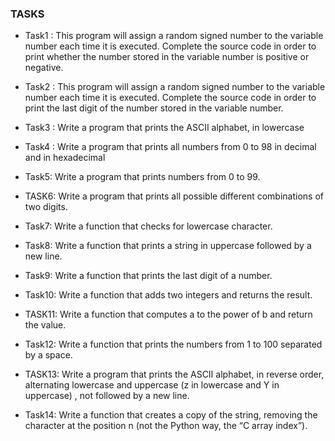 ### TASKS
- Task1 : This program will assign a random signed number to the variable number each time it is executed. Complete the source code in order to print whether the number stored in the variable number is positive or negative.

- Task2 : This program will assign a random signed number to the variable number each time it is executed. Complete the source code in order to print the last digit of the number stored in the variable number.

- Task3 : Write a program that prints the ASCII alphabet, in lowercase

- Task4 : Write a program that prints all numbers from 0 to 98 in decimal and in hexadecimal

- Task5: Write a program that prints numbers from 0 to 99.

- TASK6: Write a program that prints all possible different combinations of two digits.

- Task7: Write a function that checks for lowercase character.

- Task8: Write a function that prints a string in uppercase followed by a new line.

- Task9: Write a function that prints the last digit of a number.

- Task10: Write a function that adds two integers and returns the result.

- TASK11: Write a function that computes a to the power of b and return the value.

- Task12: Write a function that prints the numbers from 1 to 100 separated by a space.

- TASK13: Write a program that prints the ASCII alphabet, in reverse order, alternating lowercase and uppercase (z in lowercase and Y in uppercase) , not followed by a new line.

- Task14: Write a function that creates a copy of the string, removing the character at the position n (not the Python way, the “C array index”).
